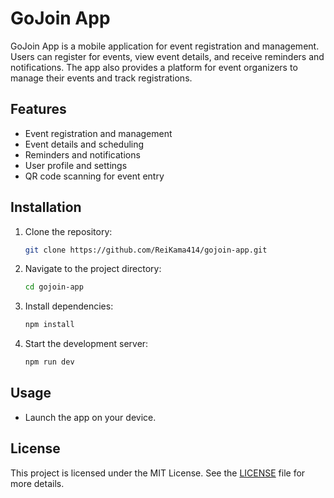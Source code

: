 # GoJoin App

GoJoin App is a mobile application for event registration and management. Users can register for events, view event details, and receive reminders and notifications. The app also provides a platform for event organizers to manage their events and track registrations.

## Features

- Event registration and management
- Event details and scheduling
- Reminders and notifications
- User profile and settings
- QR code scanning for event entry

## Installation

1. Clone the repository:

   ```bash
   git clone https://github.com/ReiKama414/gojoin-app.git
   ```

2. Navigate to the project directory:

   ```bash
   cd gojoin-app
   ```

3. Install dependencies:

   ```bash
   npm install
   ```

4. Start the development server:
   ```bash
   npm run dev
   ```

## Usage

- Launch the app on your device.

## License

This project is licensed under the MIT License. See the [LICENSE](LICENSE) file for more details.